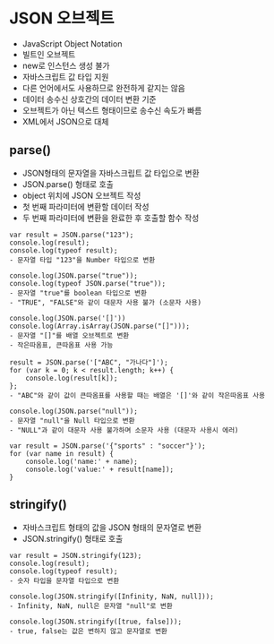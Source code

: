 # JSON 오브젝트

- JavaScript Object Notation
- 빌트인 오브젝트
- new로 인스턴스 생성 불가
- 자바스크립트 값 타입 지원
- 다른 언어에서도 사용하므로 완전하게 같지는 않음
- 데이터 송수신 상호간의 데이터 변환 기준
- 오브젝트가 아닌 텍스트 형태이므로 송수신 속도가 빠름
- XML에서 JSON으로 대체



## parse()

- JSON형태의 문자열을 자바스크립트 값 타입으로 변환
- JSON.parse() 형태로 호출
- object 위치에 JSON 오브젝트 작성
- 첫 번째 파라미터에 변환할 데이터 작성
- 두 번째 파라미터에 변환을 완료한 후 호출할 함수 작성

```
var result = JSON.parse("123");
console.log(result);
console.log(typeof result);
- 문자열 타입 "123"을 Number 타입으로 변환

console.log(JSON.parse("true"));
console.log(typeof JSON.parse("true"));
- 문자열 "true"를 boolean 타입으로 변환
- "TRUE", "FALSE"와 같이 대문자 사용 불가 (소문자 사용)

console.log(JSON.parse('[]'))
console.log(Array.isArray(JSON.parse("[]")));
- 문자열 "[]"를 배열 오브젝트로 변환
- 작은따옴표, 큰따옴표 사용 가능

result = JSON.parse('["ABC", "가나다"]');
for (var k = 0; k < result.length; k++) {
    console.log(result[k]);
};
- "ABC"와 같이 값이 큰따옴표를 사용할 때는 배열은 '[]'와 같이 작은따옴표 사용

console.log(JSON.parse("null"));
- 문자열 "null"을 Null 타입으로 변환
- "NULL"과 같이 대문자 사용 불가하며 소문자 사용 (대문자 사용시 에러)

var result = JSON.parse('{"sports" : "soccer"}');
for (var name in result) {
    console.log('name:' + name);
    console.log('value:' + result[name]);
}
```



## stringify()

- 자바스크립트 형태의 값을 JSON 형태의 문자열로 변환
- JSON.stringify() 형태로 호출

```
var result = JSON.stringify(123);
console.log(result);
console.log(typeof result);
- 숫자 타입을 문자열 타입으로 변환

console.log(JSON.stringify([Infinity, NaN, null]));
- Infinity, NaN, null은 문자열 "null"로 변환

console.log(JSON.stringify([true, false]));
- true, false는 값은 변하지 않고 문자열로 변환
```

